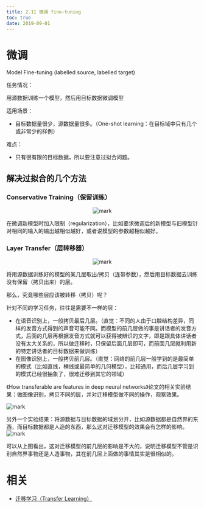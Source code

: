 ```yaml
---
title: 2.11 微调 fine-tuning
toc: true
date: 2019-09-01
---
```

# 微调

Model Fine-tuning (labelled source, labelled target)


任务情况：

用源数据训练一个模型，然后用目标数据微调模型


适用场景：

- 目标数据量很少，源数据量很多。（One-shot learning：在目标域中只有几个或非常少的样例）



难点：


- 只有很有限的目标数据，所以要注意过拟合问题。


## 解决过拟合的几个方法

### Conservative Training（保留训练）

<center>

![mark](http://images.iterate.site/blog/image/20190901/7g69rLOXN7NK.png?imageslim)

</center>

在微调新模型时加入限制（regularization），比如要求微调后的新模型与旧模型针对相同的输入的输出越相似越好，或者说模型的参数越相似越好。

### Layer Transfer（层转移器）

<center>

![mark](http://images.iterate.site/blog/image/20190901/noiS2TlIKy4N.png?imageslim)

</center>
将用源数据训练好的模型的某几层取出/拷贝（连带参数），然后用目标数据去训练没有保留（拷贝出来）的层。

那么，究竟哪些层应该被转移（拷贝）呢？

针对不同的学习任务，往往是需要不一样的层：

- 在语音识别上，一般拷贝最后几层。（直觉：不同的人由于口腔结构差异，同样的发音方式得到的声音可能不同。而模型的前几层做的事是讲话者的发音方式，后面的几层再根据发音方式就可以获得被辨识的文字，即是跟具体讲话者没有太大关系的，所以做迁移时，只保留后面几层即可，而前面几层就利用新的特定讲话者的目标数据来做训练）
- 在图像识别上，一般拷贝前几层。（直觉：网络的前几层一般学到的是最简单的模式（比如直线，横线或最简单的几何模型），比较通用，而后几层学习到的模式已经很抽象了，很难迁移到其它的领域）



《How transferable are features in deep neural networks》论文的相关实验结果：做图像识别，拷贝不同的层，并对迁移模型做不同的操作，观察效果。

![mark](http://images.iterate.site/blog/image/20190901/mLa0D5ducsek.png?imageslim)

另外一个实验结果：将源数据与目标数据的域划分开，比如源数据都是自然界的东西，而目标数据都是人造的东西，那么这对迁移模型的效果会有怎样的影响。
![mark](http://images.iterate.site/blog/image/20190901/LLugsjocygPC.png?imageslim)


可以从上图看出，这对迁移模型的前几层的影响是不大的，说明迁移模型不管是识别自然界事物还是人造事物，其在前几层上面做的事情其实是很相似的。


# 相关

- [迁移学习（Transfer Learning）](https://blog.csdn.net/qq_32690999/article/details/78849565)
